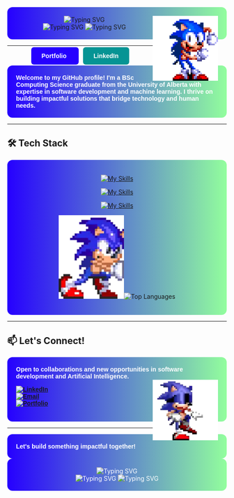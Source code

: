 <div align="center" style="background: linear-gradient(90deg, #2600ffff, #92FE9D); padding: 20px; border-radius: 12px;">

  <img src="https://readme-typing-svg.herokuapp.com?font=Fira+Code&size=38&duration=1&pause=1100&center=true&vCenter=true&width=435&lines=Hello%2C+I+am+Sepehr!&color=000000" alt="Typing SVG" />
  <img align="right" src="assets/sonic-the-hedgehog.gif" width="150" alt="Sonic the Hedgehog">
  <br>
  <img src="https://readme-typing-svg.herokuapp.com?font=Fira+Code&size=28&duration=2000&pause=3000&center=true&vCenter=true&width=435&lines=Welcome+to+my+GitHub&color=000000" alt="Typing SVG" /> 
  <img src="https://readme-typing-svg.herokuapp.com?font=Fira+Code&size=20&duration=2000&pause=1100&center=true&vCenter=true&width=435&lines=Make+sure+to+check+out+my+website&color=000000" alt="Typing SVG" /> 
</div>

---

<p align="center">
  <a href="https://sepehrbehroozi.github.io/my-personal-website/" 
     style="text-decoration:none; padding:12px 24px; background-color:#2600ffff; color:white; border-radius:6px; font-weight:bold; margin-right:10px; font-family: Arial, sans-serif;">
    Portfolio
  </a>
  <a href="https://linkedin.com/in/sepehrbehroozi" 
     style="text-decoration:none; padding:12px 24px; background-color:#069494; color:white; border-radius:6px; font-weight:bold; font-family: Arial, sans-serif;">
    LinkedIn
  </a>
</p>

<div align="left" 
     style="
       background: linear-gradient(90deg, #2600ffff, #92FE9D);
       padding: 20px; 
       border-radius: 12px;
       color: white;
       font-weight: 600;
       text-shadow: 1px 4px 7px rgba(0, 0, 0, );
       font-family: Arial, sans-serif;
       max-width: 600px;
       margin: auto;
     ">
  Welcome to my GitHub profile! I'm a BSc Computing Science graduate from the University of Alberta with expertise in software development and machine learning. I thrive on building impactful solutions that bridge technology and human needs.
</div>

---

## **🛠️ Tech Stack**

<div align="center" style="background: linear-gradient(90deg, #2600ffff, #92FE9D); padding: 20px; border-radius: 12px;">

[![My Skills](https://skillicons.dev/icons?i=python,c,cpp,js,ts,html,css,java,bash,regex)](https://skillicons.dev)

[![My Skills](https://skillicons.dev/icons?i=mysql,sqlite,mongodb,postgres)](https://skillicons.dev)

[![My Skills](https://skillicons.dev/icons?i=nodejs,react,nextjs,tailwind,django,flask,fastapi,pytorch,firebase,docker,nginx,heroku,idea,androidstudio)](https://skillicons.dev)

<img src="assets/sonic-pushing.gif" width="150" alt="Sonic the Hedgehog">![Top Languages](https://github-readme-stats.vercel.app/api/top-langs/?username=sepehrbehroozi&layout=compact&theme=radical)

</div>

---

## **📫 Let's Connect!**

<div align="left" 
     style="
       background: linear-gradient(90deg, #2600ffff, #92FE9D);
       padding: 20px; 
       border-radius: 12px;
       color: white;
       font-weight: 600;
       text-shadow: 1px 4px 7px rgba(0, 0, 0, );
       font-family: Arial, sans-serif;
       max-width: 600px;
       margin: auto;
     ">
     Open to collaborations and new opportunities in software development and Artificial Intelligence.

<div>
<img align="right" src="assets/sonic-dance.gif" width="150" alt="Sonic the Hedgehog">
</div>

[![LinkedIn](https://img.shields.io/badge/LinkedIn-0077B5?style=for-the-badge&logo=linkedin&logoColor=white)](https://linkedin.com/in/sepehrbehroozi)  
[![Email](https://img.shields.io/badge/Email-D14836?style=for-the-badge&logo=gmail&logoColor=white)](mailto:sepehrbehroozi@gmail.com)  
[![Portfolio](https://img.shields.io/badge/Portfolio-4285F4?style=for-the-badge&logo=google-chrome&logoColor=white)](https://sepehrbehroozi.github.io/my-personal-website/)

</div>

---

<div align="left" 
     style="
       background: linear-gradient(90deg, #2600ffff, #92FE9D);
       padding: 20px; 
       border-radius: 12px;
       color: white;
       font-weight: 600;
       text-shadow: 1px 4px 7px rgba(0, 0, 0, );
       font-family: Arial, sans-serif;
       max-width: 600px;
       margin: auto;
     ">
Let's build something impactful together!
</div>

<div align="center" style="background: linear-gradient(90deg, #2600FF, #92FE9D); padding: 20px; border-radius: 12px; color: white;">
  
  <img src="https://readme-typing-svg.herokuapp.com?font=Fira+Code&size=38&duration=1&pause=1100&center=true&vCenter=true&width=435&lines=Hello%2C+I+am+Sepehr!&color=000000" alt="Typing SVG" />
  
  <br>
  
  <img src="https://readme-typing-svg.herokuapp.com?font=Fira+Code&size=28&duration=2000&pause=3000&center=true&vCenter=true&width=435&lines=Welcome+to+my+GitHub&color=000000" alt="Typing SVG" /> 
  
  <img src="https://readme-typing-svg.herokuapp.com?font=Fira+Code&size=20&duration=2000&pause=1100&center=true&vCenter=true&width=435&lines=Make+sure+to+check+out+my+website&color=000000" alt="Typing SVG" /> 
</div>